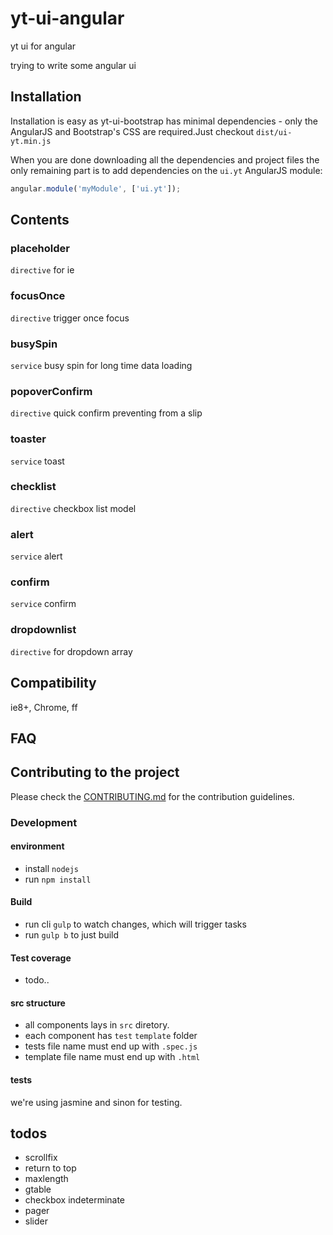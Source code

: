 yt-ui-angular
=============

yt ui for angular

trying to write some angular ui

## Installation

Installation is easy as yt-ui-bootstrap has minimal dependencies - only the AngularJS and Bootstrap's CSS are required.Just checkout `dist/ui-yt.min.js`

When you are done downloading all the dependencies and project files the only remaining part is to add dependencies on the `ui.yt` AngularJS module:

```javascript
angular.module('myModule', ['ui.yt']);
```

## Contents

### placeholder
`directive` for ie

### focusOnce
`directive` trigger once focus

### busySpin
`service` busy spin for long time data loading

### popoverConfirm
`directive` quick confirm preventing from a slip
    
### toaster
`service` toast

### checklist
`directive` checkbox list model

### alert
`service` alert

### confirm
`service` confirm

### dropdownlist
`directive` for dropdown array

## Compatibility
ie8+, Chrome, ff

## FAQ

## Contributing to the project

Please check the [CONTRIBUTING.md](CONTRIBUTING.md) for the contribution guidelines.

### Development
#### environment
* install `nodejs`
* run `npm install`

#### Build
* run cli `gulp` to watch changes, which will trigger tasks
* run `gulp b` to just build

#### Test coverage
* todo..

#### src structure
* all components lays in `src` diretory.
* each component has `test` `template` folder
* tests file name must end up with `.spec.js`
* template file name must end up with `.html`

#### tests
we're using jasmine and sinon for testing.

## todos
* scrollfix
* return to top
* maxlength
* gtable
* checkbox indeterminate
* pager
* slider


